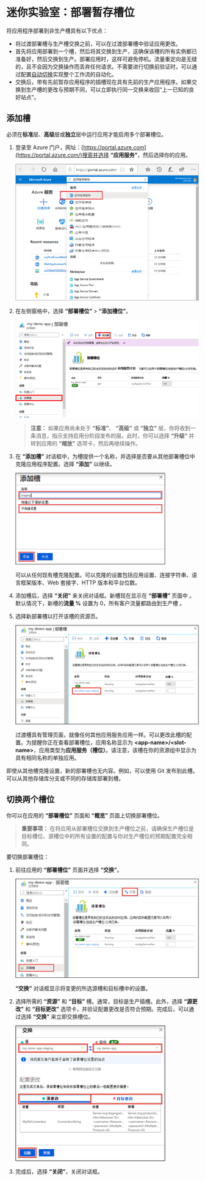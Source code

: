 ﻿# 迷你实验室：部署暂存槽位

将应用程序部署到非生产槽具有以下优点：

* 将过渡部署槽与生产槽交换之前，可以在过渡部署槽中验证应用更改。
* 首先将应用部署到一个槽，然后将其交换到生产，这确保该槽的所有实例都已准备好，然后交换到生产。部署应用时，这样可避免停机。流量重定向是无缝的，且不会因为交换操作而丢弃任何请求。不需要进行切换前验证时，可以通过配置[自动切换](#Auto-Swap)实现整个工作流的自动化。
* 交换后，带有先前暂存应用程序的插槽现在具有先前的生产应用程序。如果交换到生产槽的更改与预期不同，可以立即执行同一交换来收回“上一已知的良好站点”。

## 添加槽
必须在**标准**层、**高级**层或**独立**层中运行应用才能启用多个部署槽位。

1. 登录至 Azure 门户，网址：[https://portal.azure.com](https://portal.azure.com/)搜索并选择 **“应用服务”**，然后选择你的应用。 
   
    ![搜索 App 服务](../../Linked_Image_Files/search-for-app-services.png)
   
2. 在左侧窗格中，选择 **“部署槽位”** > **“添加槽位”**。
   
    ![添加新的部署槽](../../Linked_Image_Files/qgaddnewdeploymentslot.png)
   
   > **注意：** 如果应用尚未处于 **“标准”**、 **“高级”** 或 **“独立”** 层，你将收到一条消息，指示支持启用分阶段发布的层。此时，你可以选择 **“升级”** 并转到应用的 **“缩放”** 选项卡，然后再继续操作。

3. 在 **“添加槽”** 对话框中，为槽提供一个名称，并选择是否要从其他部署槽位中克隆应用程序配置。选择 **“添加”** 以继续。
   
    ![配置源](../../Linked_Image_Files/configuration-source-1.png)
   
    可以从任何现有槽克隆配置。可以克隆的设置包括应用设置、连接字符串、语言框架版本、Web 套接字、HTTP 版本和平台位数。

4. 添加槽后，选择 **“关闭”** 来关闭对话框。新槽现在显示在 **“部署槽”** 页面中 。默认情况下，新槽的**流量 %** 设置为 0，所有客户流量都路由到生产槽 。

5. 选择新部署槽以打开该槽的资源页。
   
    ![部署槽位标题](../../Linked_Image_Files/staging-title.png)

    过渡槽具有管理页面，就像任何其他应用服务应用一样。可以更改此槽的配置。为提醒你正在查看部署槽位，应用名称显示为 **\<app-name>/\<slot-name>**，应用类型为**应用服务（槽位）**。请注意，该槽在你的资源组中显示为具有相同名称的单独应用。

即使从其他槽克隆设置，新的部署槽也无内容。例如，可以使用 Git 发布到此槽。可以从其他存储库分支或不同的存储库部署到槽。

## 切换两个槽位 
你可以在应用的 **“部署槽位”** 页面和 **“概览”** 页面上切换部署槽位。

> **重要事项：** 在将应用从部署槽位交换到生产槽位之前，请确保生产槽位是目标槽位，源槽位中的所有设置的配置与你对生产槽位的预期配置完全相同。

要切换部署槽位：

1. 前往应用的 **“部署槽位”** 页面并选择 **“交换”**。
   
    ![“切换”按钮](../../Linked_Image_Files/swap-button-bar.png)

    **“交换”** 对话框显示将变更的所选源槽和目标槽中的设置。

2. 选择所需的 **“资源”** 和 **“目标”** 槽。通常，目标是生产插槽。此外，选择 **“源更改”** 和 **“目标更改”** 选项卡，并验证配置更改是否符合预期。完成后，可以通过选择 **“交换”** 来立即交换槽位。

    ![完成切换](../../Linked_Image_Files/swap-immediately.png)

3. 完成后，选择 **“关闭”**，关闭对话框。
